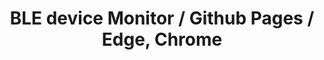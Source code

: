 ---
title: BLE device Monitor / Github Pages / Edge, Chrome
caption: Web Bluetooth API, Chart.js, Html, css, Javascript
---